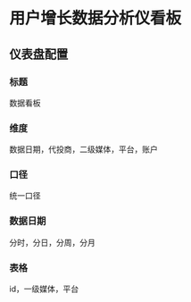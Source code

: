 # 用户增长数据分析仪看板

## 仪表盘配置

### 标题

数据看板

### 维度

数据日期，代投商，二级媒体，平台，账户

### 口径

统一口径

### 数据日期

分时，分日，分周，分月

### 表格

id，一级媒体，平台